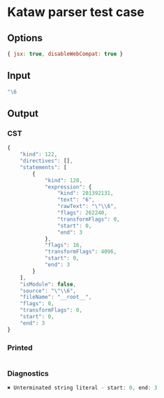 # Kataw parser test case

## Options

`````js
{ jsx: true, disableWebCompat: true }
`````

## Input

`````js
"\6
`````

## Output

### CST

```javascript
{
    "kind": 122,
    "directives": [],
    "statements": [
        {
            "kind": 120,
            "expression": {
                "kind": 201392131,
                "text": "6",
                "rawText": "\"\\6",
                "flags": 262240,
                "transformFlags": 0,
                "start": 0,
                "end": 3
            },
            "flags": 16,
            "transformFlags": 4096,
            "start": 0,
            "end": 3
        }
    ],
    "isModule": false,
    "source": "\"\\6",
    "fileName": "__root__",
    "flags": 0,
    "transformFlags": 0,
    "start": 0,
    "end": 3
}
```

### Printed

```javascript

```

### Diagnostics

```javascript
✖ Unterminated string literal - start: 0, end: 3

```

